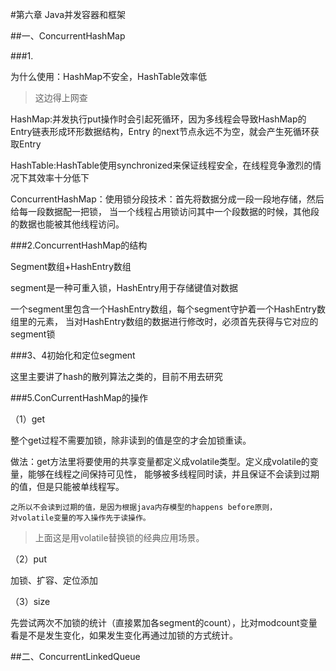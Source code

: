 #第六章 Java并发容器和框架

##一、ConcurrentHashMap

###1.

为什么使用：HashMap不安全，HashTable效率低

>这边得上网查

HashMap:并发执行put操作时会引起死循环，因为多线程会导致HashMap的Entry链表形成环形数据结构，Entry
的next节点永远不为空，就会产生死循环获取Entry

HashTable:HashTable使用synchronized来保证线程安全，在线程竞争激烈的情况下其效率十分低下

ConcurrentHashMap：使用锁分段技术：首先将数据分成一段一段地存储，然后给每一段数据配一把锁，
当一个线程占用锁访问其中一个段数据的时候，其他段的数据也能被其他线程访问。

###2.ConcurrentHashMap的结构

Segment数组+HashEntry数组

segment是一种可重入锁，HashEntry用于存储键值对数据

一个segment里包含一个HashEntry数组，每个segment守护着一个HashEntry数组里的元素，
当对HashEntry数组的数据进行修改时，必须首先获得与它对应的segment锁

###3、4初始化和定位segment

这里主要讲了hash的散列算法之类的，目前不用去研究

###5.ConCurrentHashMap的操作

（1）get

整个get过程不需要加锁，除非读到的值是空的才会加锁重读。

做法：get方法里将要使用的共享变量都定义成volatile类型。定义成volatile的变量，能够在线程之间保持可见性，
能够被多线程同时读，并且保证不会读到过期的值，但是只能被单线程写。

    之所以不会读到过期的值，是因为根据java内存模型的happens before原则，
    对volatile变量的写入操作先于读操作。
    
>上面这是用volatile替换锁的经典应用场景。

（2）put

加锁、扩容、定位添加

（3）size

先尝试两次不加锁的统计（直接累加各segment的count），比对modcount变量看是不是发生变化，如果发生变化再通过加锁的方式统计。

##二、ConcurrentLinkedQueue



    